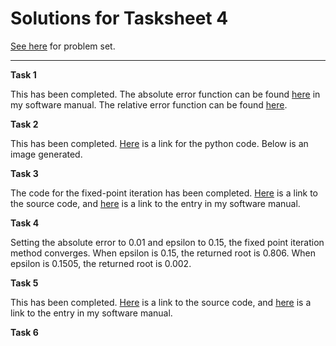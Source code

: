 # Solutions for Tasksheet 4
[See here](https://github.com/jvkoebbe/math4610/blob/master/tasksheets/tasksheet_04/pdf/tasksheet_04.pdf) for problem set.

<hr>

**Task 1**

This has been completed. The absolute error function can be found [here](https://github.com/chazcornwall/math4610/blob/master/software_manual/abserror.md) in my software manual. The relative error function can be found [here](https://github.com/chazcornwall/math4610/blob/master/software_manual/relerror.md).

**Task 2**

This has been completed. [Here](https://github.com/chazcornwall/math4610/blob/master/src/plotting/plot.py) is a link for the python code. Below is an image generated.

**Task 3**

The code for the fixed-point iteration has been completed. [Here](https://github.com/chazcornwall/math4610/blob/master/src/fixedpoint.cpp) is a link to the source code, and [here](https://github.com/chazcornwall/math4610/blob/master/software_manual/fixedpoint.md) is a link to the entry in my software manual.

**Task 4**

Setting the absolute error to 0.01 and epsilon to 0.15, the fixed point iteration method converges. When epsilon is 0.15, the returned root is 0.806. When epsilon is 0.1505, the returned root is 0.002.

**Task 5**

This has been completed. [Here](https://github.com/chazcornwall/math4610/blob/master/src/bisection.cpp) is a link to the source code, and [here](https://github.com/chazcornwall/math4610/blob/master/software_manual/bisection.md) is a link to the entry in my software manual.

**Task 6**
